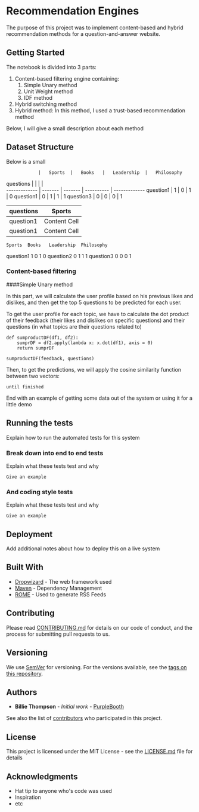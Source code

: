 # Recommendation Engines

The purpose of this project was to implement content-based and hybrid recommendation methods for a question-and-answer website.

## Getting Started

The notebook is divided into 3 parts: 

1. Content-based filtering engine containing: 
	1. Simple Unary method
	2. Unit Weight method
	3. IDF method
2. Hybrid switching method
3. Hybrid method:
In this method, I used a trust-based recommendation method

Below, I will give a small description about each method

## Dataset Structure
Below is a small 

	            |	Sports	|	Books	|	Leadership	|	Philosophy
questions	    |		    |		    |		        |	
-------------	|	-------	|	-------	|	----------	|	-------------
question1	    |	1	    |	0	    |	1	        |	0
question1	    |	0	    |	1	    |	1	        |	1
question3	    |	0	    |	0	    |	0	        |   1

questions     | Sports
------------- | -------------
question1     | Content Cell
question1     | Content Cell

	Sports	Books	Leadership	Philosophy
question1	1	0	1	0
question2	0	1	1	1
question3	0	0	0	1

### Content-based filtering 
####Simple Unary method

In this part, we will calculate the user profile based on his previous likes and dislikes, and then get the top 5 questions to be predicted for each user. 

To get the user profile for each topic, we have to calculate the dot product of their feedback (their likes and dislikes on specific questions) and their questions (in what topics are their questions related to)

```
def sumproductDF(df1, df2):
    sumprDF = df2.apply(lambda x: x.dot(df1), axis = 0)
    return sumprDF

sumproductDF(feedback, questions)
```

Then, to get the predictions, we will apply the cosine similarity function between two vectors:


```
until finished
```

End with an example of getting some data out of the system or using it for a little demo

## Running the tests

Explain how to run the automated tests for this system

### Break down into end to end tests

Explain what these tests test and why

```
Give an example
```

### And coding style tests

Explain what these tests test and why

```
Give an example
```

## Deployment

Add additional notes about how to deploy this on a live system

## Built With

* [Dropwizard](http://www.dropwizard.io/1.0.2/docs/) - The web framework used
* [Maven](https://maven.apache.org/) - Dependency Management
* [ROME](https://rometools.github.io/rome/) - Used to generate RSS Feeds

## Contributing

Please read [CONTRIBUTING.md](https://gist.github.com/PurpleBooth/b24679402957c63ec426) for details on our code of conduct, and the process for submitting pull requests to us.

## Versioning

We use [SemVer](http://semver.org/) for versioning. For the versions available, see the [tags on this repository](https://github.com/your/project/tags). 

## Authors

* **Billie Thompson** - *Initial work* - [PurpleBooth](https://github.com/PurpleBooth)

See also the list of [contributors](https://github.com/your/project/contributors) who participated in this project.

## License

This project is licensed under the MIT License - see the [LICENSE.md](LICENSE.md) file for details

## Acknowledgments

* Hat tip to anyone who's code was used
* Inspiration
* etc

